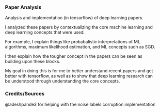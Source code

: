 ### Paper Analysis

Analysis and implementation (in tensorflow) of deep learning papers. 

I analyzed these papers by contextualizing the core machine learning and deep learning concepts that were used. 

For example, I explain things like probabalistic interpretations of ML algorithms, maximum likelihood estimation, and ML concepts such as SGD. 

I then explain how the tougher concept in the papers can be seen as building upon these blocks.

My goal in doing this is for me to better understand recent papers and get better with tensorflow, as well as to show that deep learning research can be understood through understanding the core concepts. 

### Credits/Sources

@adeshpande3 for helping with the noise labels corruption implementation
